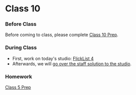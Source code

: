 
# Class 10

### Before Class
Before coming to class, please complete [Class 10 Prep](../class10-prep).

### During Class
* First, work on today's studio: [FlickList 4](../../materials/studios/flicklist4)
* Afterwards, we will <a href="https://youtu.be/UMJuzGMK0DQ" target="_blank">go over the staff solution to the studio</a>.


### Homework
[Class 5 Prep](../class5-prep)
